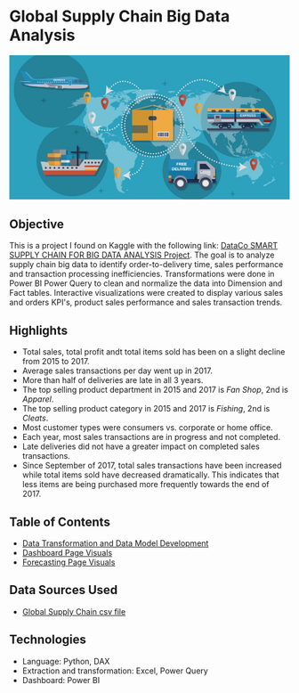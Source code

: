# Global Supply Chain Big Data Analysis

![Sales Profit Trend Chart](https://github.com/danvuk567/Global-Supply-Chain-Analysis/blob/main/images/Global_Supply_Chain.jpg?raw=true)

## **Objective** ##

This is a project I found on Kaggle with the following link: [DataCo SMART SUPPLY CHAIN FOR BIG DATA ANALYSIS Project](https://www.kaggle.com/datasets/shashwatwork/dataco-smart-supply-chain-for-big-data-analysis). The goal is to analyze supply chain big data to identify order-to-delivery time, sales performance and transaction processing inefficiencies. Transformations were done in Power BI Power Query to clean and normalize the data into Dimension and Fact tables. Interactive visualizations were created to display various sales and orders KPI's, product sales performance and sales transaction trends.

## **Highlights** ##

* Total sales, total profit andt total items sold has been on a slight decline from 2015 to 2017.
* Average sales transactions per day went up in 2017.
* More than half of deliveries are late in all 3 years.
* The top selling product department in 2015 and 2017 is *Fan Shop*, 2nd is *Apparel*.
* The top selling product category in 2015 and 2017 is *Fishing*, 2nd is *Cleats*.
* Most customer types were consumers vs. corporate or home office.
* Each year, most sales transactions are in progress and not completed.
* Late deliveries did not have a greater impact on completed sales transactions.
* Since September of 2017, total sales transactions have been increased while total items sold have decreased dramatically.
  This indicates that less items are being purchased more frequently towards the end of 2017.

## **Table of Contents** ##

- [Data Transformation and Data Model Development](https://github.com/danvuk567/Predictive-Sales-Forecasting/tree/main/Power_BI-Sales-Data-Transformation-and-Data-Model-Development/readme.md)
- [Dashboard Page Visuals](https://github.com/danvuk567/Predictive-Sales-Forecasting/tree/main/Power_BI-Dashboard-Page-Visuals/readme.md)
- [Forecasting Page Visuals](https://github.com/danvuk567/Predictive-Sales-Forecasting/tree/main/Forecasting-Page-Visuals/readme.md)

## **Data Sources Used** ##

- [Global Supply Chain csv file](https://data.mendeley.com/datasets/8gx2fvg2k6/5/files/72784be5-36d3-44fe-b75d-0edbf1999f65/DataCoSupplyChainDataset.csv)
  
## **Technologies** ##

- Language: Python, DAX
- Extraction and transformation: Excel, Power Query
- Dashboard: Power BI

